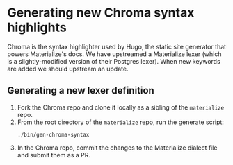 # Generating new Chroma syntax highlights

Chroma is the syntax highlighter used by Hugo, the static site generator that powers Materialize's docs. We have upstreamed a Materialize lexer (which is a slightly-modified version of their Postgres lexer). When new keywords are added we should upstream an update.

## Generating a new lexer definition

1. Fork the Chroma repo and clone it locally as a sibling of the `materialize` repo.
2. From the root directory of the `materialize` repo, run the generate script:
   ```shell
   ./bin/gen-chroma-syntax
   ```
3. In the Chroma repo, commit the changes to the Materialize dialect file and submit them as a PR.
